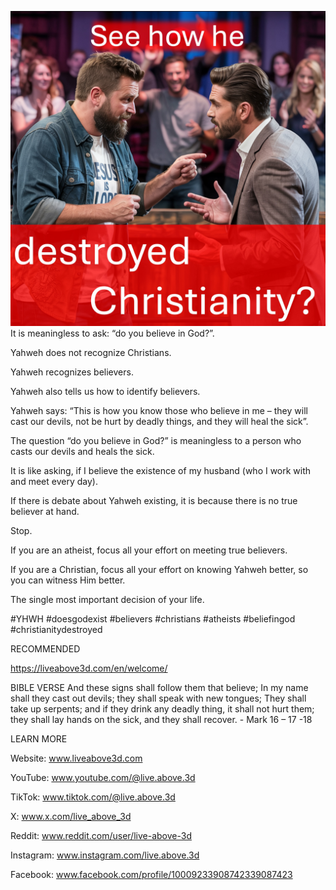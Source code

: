 ![Video cover image](../cover-square.jpeg)
It is meaningless to ask: “do you believe in God?”.

Yahweh does not recognize Christians.

Yahweh recognizes believers.

Yahweh also tells us how to identify believers.

Yahweh says: “This is how you know those who believe in me – they will cast our devils, not be hurt by deadly things, and they will heal the sick”.

The question “do you believe in God?” is meaningless to a person who casts our devils and heals the sick.

It is like asking, if I believe the existence of my husband (who I work with and meet every day).

If there is debate about Yahweh existing, it is because there is no true believer at hand.

Stop.

If you are an atheist, focus all your effort on meeting true believers.

If you are a Christian, focus all your effort on knowing Yahweh better, so you can witness Him better.

The single most important decision of your life.


#YHWH  #doesgodexist #believers #christians #atheists #beliefingod #christianitydestroyed


RECOMMENDED

https://liveabove3d.com/en/welcome/


BIBLE VERSE
And these signs shall follow them that believe; In my name shall they cast out devils; they shall speak with new tongues; They shall take up serpents; and if they drink any deadly thing, it shall not hurt them; they shall lay hands on the sick, and they shall recover. - Mark 16 – 17 -18


LEARN MORE

Website: www.liveabove3d.com

YouTube: www.youtube.com/@live.above.3d

TikTok: www.tiktok.com/@live.above.3d

X: www.x.com/live_above_3d

Reddit: www.reddit.com/user/live-above-3d

Instagram: www.instagram.com/live.above.3d

Facebook: www.facebook.com/profile/10009233908742339087423